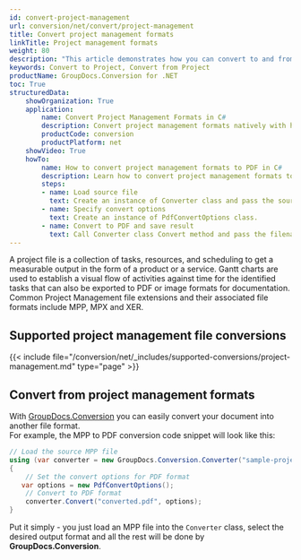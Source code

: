 ```yaml
---
id: convert-project-management
url: conversion/net/convert/project-management
title: Convert project management formats
linkTitle: Project management formats
weight: 80
description: "This article demonstrates how you can convert to and from project management formats with GroupDocs.Conversion for .NET."
keywords: Convert to Project, Convert from Project
productName: GroupDocs.Conversion for .NET
toc: True
structuredData:
    showOrganization: True
    application:    
        name: Convert Project Management Formats in C#    
        description: Convert project management formats natively with high performance using C# language and GroupDocs.Conversion for .NET APIs
        productCode: conversion
        productPlatform: net 
    showVideo: True
    howTo:
        name: How to convert project management formats to PDF in C# 
        description: Learn how to convert project management formats to PDF in C# step by step
        steps:
        - name: Load source file 
          text: Create an instance of Converter class and pass the source file path as a constructor parameter. You may specify absolute or relative file paths as per your requirements. 
        - name: Specify convert options 
          text: Create an instance of PdfConvertOptions class.
        - name: Convert to PDF and save result 
          text: Call Converter class Convert method and pass the filename for the converted PDF file and the PdfConvertOptions object from the previous step as parameters.
---
```

A project file is a collection of tasks, resources, and scheduling to get a measurable output in the form of a product or a service. Gantt charts are used to establish a visual flow of activities against time for the identified tasks that can also be exported to PDF or image formats for documentation.
Common Project Management file extensions and their associated file formats include MPP, MPX and XER.

## Supported project management file conversions

{{< include file="/conversion/net/_includes/supported-conversions/project-management.md" type="page" >}}

## Convert from project management formats

With [GroupDocs.Conversion](https://products.groupdocs.com/conversion/net) you can easily convert your document into another file format.  
For example, the MPP to PDF conversion code snippet will look like this:

```csharp
// Load the source MPP file
using (var converter = new GroupDocs.Conversion.Converter("sample-project.mpp"))
{
    // Set the convert options for PDF format
   var options = new PdfConvertOptions();
    // Convert to PDF format
    converter.Convert("converted.pdf", options);
}
```

Put it simply - you just load an MPP file into the `Converter` class, select the desired output format and all the rest will be done by **GroupDocs.Conversion**. 